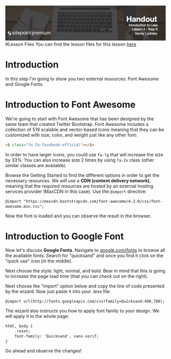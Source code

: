 ![](Introduction_to_Less/headers/4-8.jpg)
#Lesson Files
You can find the lesson files for this lesson [here](https://github.com/learnable-content/introduction-to-less/tree/lesson1.1/intro%20to%20less%20-%20code%20samples/lesson3.8)


# Introduction

In this step I'm going to show you two external resources: Font Awesome and Google Fonts.

# Introduction to Font Awesome

We're going to start with Font Awesome that has been designed by the same team that created Twitter Bootstrap. Font Awesome includes a collection of 519 scalable and vector-based icons meaning that they can be customized with size, color, and weight just like any other font:

```html
<i class="fa fa-facebook-official"></i>
```

In order to have larger icons, you could use `fa-lg` that will increase the size by 33%. You can also increase size 2 times by using `fa-2x` class (other similar classes are available).

Browse the Getting Started to find the different options in order to get the necessary resources. We will use a **CDN (content delivery network)**, meaning that the required resources are hosted by an external hosting services provider (MaxCDN in this case). Use the `@import` directive:

```less
@import "https://maxcdn.bootstrapcdn.com/font-awesome/4.2.0/css/font-awesome.min.css";
```

Now the font is loaded and you can observe the result in the browser.

# Introduction to Google Font

Now let's discuss **Google Fonts**. Navigate to [google.com/fonts](http://www.google.com/fonts) to browse all the available fonts. Search for "quicksand" and once you find it click on the "quick use" icon (in the middle).

Next choose the style: light, normal, and bold. Bear in mind that this is going to increase the page load time (that you can check out on the right).

Next choose the "import" option below and copy the line of code presented by the wizard. Now just paste it into your *.less* file:

```less
@import url(http://fonts.googleapis.com/css?family=Quicksand:400,700);
```

The wizard also instructs you how to apply font family to your design. We will apply it to the whole page:

```less
html, body {
	.reset;
	font-family: 'Quicksand', sans-serif;
}
```

Go ahead and observe the changes!
